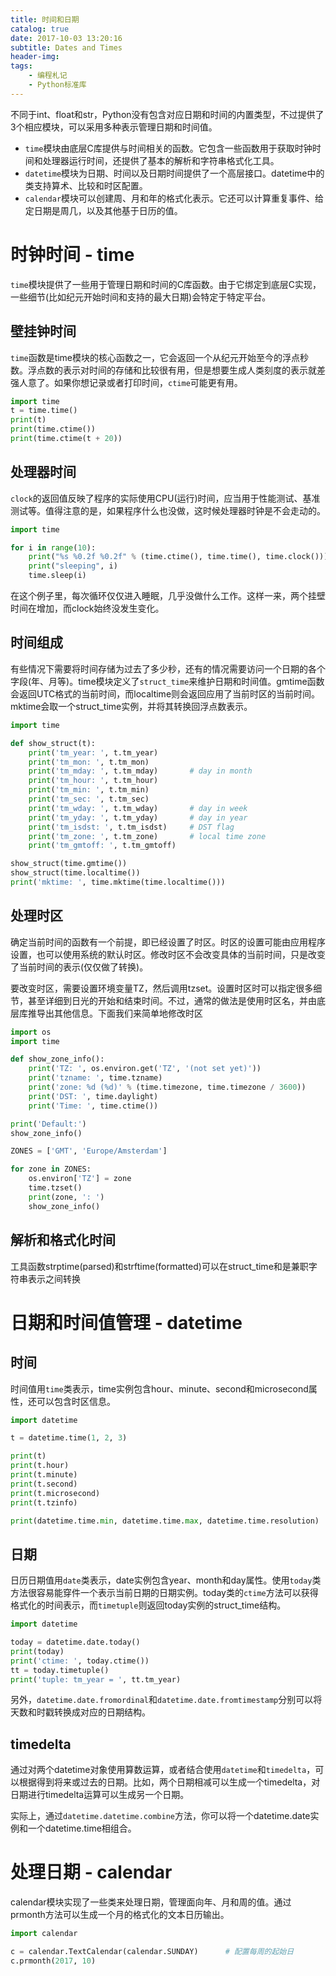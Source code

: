 ```yaml
---
title: 时间和日期
catalog: true
date: 2017-10-03 13:20:16
subtitle: Dates and Times
header-img:
tags:
    - 编程札记
    - Python标准库
---
```


不同于int、float和str，Python没有包含对应日期和时间的内置类型，不过提供了3个相应模块，可以采用多种表示管理日期和时间值。

- `time`模块由底层C库提供与时间相关的函数。它包含一些函数用于获取时钟时间和处理器运行时间，还提供了基本的解析和字符串格式化工具。
- `datetime`模块为日期、时间以及日期时间提供了一个高层接口。datetime中的类支持算术、比较和时区配置。
- `calendar`模块可以创建周、月和年的格式化表示。它还可以计算重复事件、给定日期是周几，以及其他基于日历的值。

# 时钟时间 - time
`time`模块提供了一些用于管理日期和时间的C库函数。由于它绑定到底层C实现，一些细节(比如纪元开始时间和支持的最大日期)会特定于特定平台。


## 壁挂钟时间
`time`函数是time模块的核心函数之一，它会返回一个从纪元开始至今的浮点秒数。浮点数的表示对时间的存储和比较很有用，但是想要生成人类刻度的表示就差强人意了。如果你想记录或者打印时间，`ctime`可能更有用。

```python
import time
t = time.time()
print(t)
print(time.ctime())
print(time.ctime(t + 20))
```

## 处理器时间
`clock`的返回值反映了程序的实际使用CPU(运行)时间，应当用于性能测试、基准测试等。值得注意的是，如果程序什么也没做，这时候处理器时钟是不会走动的。

```python
import time

for i in range(10):
    print("%s %0.2f %0.2f" % (time.ctime(), time.time(), time.clock()))
    print("sleeping", i)
    time.sleep(i)
```
在这个例子里，每次循环仅仅进入睡眠，几乎没做什么工作。这样一来，两个挂壁时间在增加，而clock始终没发生变化。

## 时间组成
有些情况下需要将时间存储为过去了多少秒，还有的情况需要访问一个日期的各个字段(年、月等)。time模块定义了`struct_time`来维护日期和时间值。gmtime函数会返回UTC格式的当前时间，而localtime则会返回应用了当前时区的当前时间。mktime会取一个struct_time实例，并将其转换回浮点数表示。

```python
import time

def show_struct(t):
    print('tm_year: ', t.tm_year)
    print('tm_mon: ', t.tm_mon)
    print('tm_mday: ', t.tm_mday)       # day in month
    print('tm_hour: ', t.tm_hour)
    print('tm_min: ', t.tm_min)
    print('tm_sec: ', t.tm_sec)
    print('tm_wday: ', t.tm_wday)       # day in week
    print('tm_yday: ', t.tm_yday)       # day in year
    print('tm_isdst: ', t.tm_isdst)     # DST flag
    print('tm_zone: ', t.tm_zone)       # local time zone
    print('tm_gmtoff: ', t.tm_gmtoff)

show_struct(time.gmtime())
show_struct(time.localtime())
print('mktime: ', time.mktime(time.localtime()))
```

## 处理时区
确定当前时间的函数有一个前提，即已经设置了时区。时区的设置可能由应用程序设置，也可以使用系统的默认时区。修改时区不会改变具体的当前时间，只是改变了当前时间的表示(仅仅做了转换)。

要改变时区，需要设置环境变量TZ，然后调用tzset。设置时区时可以指定很多细节，甚至详细到日光的开始和结束时间。不过，通常的做法是使用时区名，并由底层库推导出其他信息。下面我们来简单地修改时区

```python
import os
import time

def show_zone_info():
    print('TZ: ', os.environ.get('TZ', '(not set yet)'))
    print('tzname: ', time.tzname)
    print('zone: %d (%d)' % (time.timezone, time.timezone / 3600))
    print('DST: ', time.daylight)
    print('Time: ', time.ctime())

print('Default:')
show_zone_info()

ZONES = ['GMT', 'Europe/Amsterdam']

for zone in ZONES:
    os.environ['TZ'] = zone
    time.tzset()
    print(zone, ': ')
    show_zone_info()
```

## 解析和格式化时间
工具函数strptime(parsed)和strftime(formatted)可以在struct_time和是兼职字符串表示之间转换


# 日期和时间值管理 - datetime

## 时间
时间值用`time`类表示，time实例包含hour、minute、second和microsecond属性，还可以包含时区信息。

```python
import datetime

t = datetime.time(1, 2, 3)

print(t)
print(t.hour)
print(t.minute)
print(t.second)
print(t.microsecond)
print(t.tzinfo)

print(datetime.time.min, datetime.time.max, datetime.time.resolution)
```

## 日期
日历日期值用`date`类表示，date实例包含year、month和day属性。使用`today`类方法很容易能穿件一个表示当前日期的日期实例。today类的`ctime`方法可以获得格式化的时间表示，而`timetuple`则返回today实例的struct_time结构。

```python
import datetime

today = datetime.date.today()
print(today)
print('ctime: ', today.ctime())
tt = today.timetuple()
print('tuple: tm_year = ', tt.tm_year)
```

另外，`datetime.date.fromordinal`和`datetime.date.fromtimestamp`分别可以将天数和时戳转换成对应的日期结构。

## timedelta
通过对两个datetime对象使用算数运算，或者结合使用`datetime`和`timedelta`，可以根据得到将来或过去的日期。比如，两个日期相减可以生成一个timedelta，对日期进行timedelta运算可以生成另一个日期。

实际上，通过`datetime.datetime.combine`方法，你可以将一个datetime.date实例和一个datetime.time相组合。

# 处理日期 - calendar
calendar模块实现了一些类来处理日期，管理面向年、月和周的值。通过prmonth方法可以生成一个月的格式化的文本日历输出。

```python
import calendar

c = calendar.TextCalendar(calendar.SUNDAY)      # 配置每周的起始日
c.prmonth(2017, 10)
```
